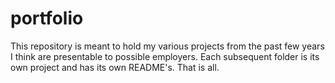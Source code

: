 # portfolio
This repository is meant to hold my various projects from the past few years I think are presentable to possible employers.
Each subsequent folder is its own project and has its own README's. That is all.
